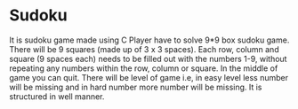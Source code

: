 # Sudoku
It is sudoku game made using C
Player have to solve 9*9 box sudoku game.
There will be 9 squares  (made up of 3 x 3 spaces).
Each row, column and square (9 spaces each) needs to be filled out with the numbers 1-9, without repeating any numbers within the row, column or square.
In the middle of game you can quit.
There will be level of game i.e, in easy level less number will be missing and in hard number more number will be missing.
It is structured in well manner.
